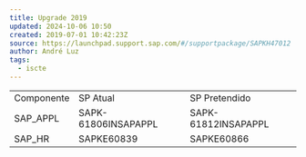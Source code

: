 ```yaml
---
title: Upgrade 2019
updated: 2024-10-06 10:50
created: 2019-07-01 10:42:23Z
source: https://launchpad.support.sap.com/#/supportpackage/SAPKH47012
author: André Luz
tags:
  - iscte
---
```


|     |     |     |
| --- | --- | --- |
| Componente | SP Atual | SP Pretendido |
| SAP_APPL | SAPK-61806INSAPAPPL | SAPK-61812INSAPAPPL |
| SAP_HR | SAPKE60839 | SAPKE60866 |
